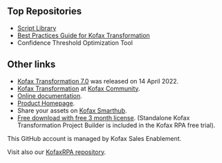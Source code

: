 ## Top Repositories
* [Script Library](https://github.com/KofaxTransformation/KTScripts)
* [Best Practices Guide for Kofax Transformation](https://github.com/KofaxTransformation/Kofax-Transformation-Best-Practices)
* Confidence Threshold Optimization Tool

## Other links
* [Kofax Transformation 7.0](https://github.com/KofaxTransformation/KT-7.0) was released on 14 April 2022.
* [Kofax Transformation](https://community.kofax.com/s/topic/0TO3m000000IznVGAS/transformation?language=en_US) at [Kofax Community](https://community.kofax.com).
* [Online documentation](https://docshield.kofax.com/Portal/Products/en_US/KTM/7.0.0-hyanwr9123/KTM.htm).
* [Product Homepage](https://www.kofax.com/products/transformation).
* Share your assets on [Kofax Smarthub](https://smarthub.kofax.com/).
* [Free download with free 3 month license](https://www.kofax.com/products/rpa/rpa-free-trial). (Standalone Kofax Transformation Project Builder is included in the Kofax RPA free trial).

This GitHub account is managed by Kofax Sales Enablement.

Visit also our [KofaxRPA repository](https://github.com/KofaxRPA).
